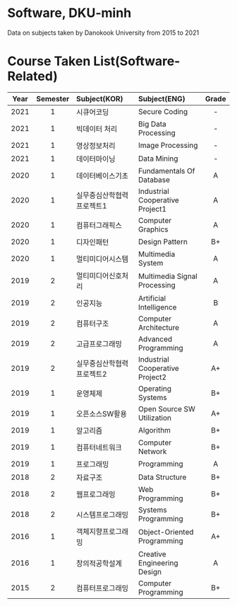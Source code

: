 # Software, DKU-minh
Data on subjects taken by Danokook University from 2015 to 2021

# Course Taken List(Software-Related)

 Year |  Semester | Subject(KOR) | Subject(ENG) | Grade
 :---: | :---: | :--- | :--- | :---:
2021 | 1 | 시큐어코딩 | Secure Coding | -
2021 | 1 | 빅데이터 처리 | Big Data Processing | -
2021 | 1 | 영상정보처리 | Image Processing | -
2021 | 1 | 데이터마이닝 | Data Mining | -
2020 | 1 | 데이터베이스기초 | Fundamentals Of Database | A
2020 | 1 | 실무중심산학협력프로젝트1 | Industrial Cooperative Project1 | A
2020 | 1 | 컴퓨터그래픽스 | Computer Graphics | A
2020 | 1 | 디자인패턴 | Design Pattern | B+
2020 | 1 | 멀티미디어시스템 | Multimedia System | A
2019 | 2 | 멀티미디어신호처리 | Multimedia Signal Processing | A
2019 | 2 | 인공지능 | Artificial Intelligence | B
2019 | 2 | 컴퓨터구조 | Computer Architecture | A
2019 | 2 | 고급프로그래밍 | Advanced Programming | A
2019 | 2 | 실무중심산학협력프로젝트2 | Industrial Cooperative Project2 | A+
2019 | 1 | 운영체제 | Operating Systems | B+
2019 | 1 | 오픈소스SW활용 | Open Source SW Utilization | A+
2019 | 1 | 알고리즘 | Algorithm | B+
2019 | 1 | 컴퓨터네트워크 | Computer Network | B+
2019 | 1 | 프로그래밍 | Programming | A
2018 | 2 | 자료구조 | Data Structure | B+
2018 | 2 | 웹프로그래밍 | Web Programming | B+
2018 | 2 | 시스템프로그래밍 | Systems Programming | B+
2016 | 1 | 객체지향프로그래밍 | Object-Oriented Programming | A+
2016 | 1 | 창의적공학설계 | Creative Engineering Design | A
2015 | 2 | 컴퓨터프로그래밍 | Computer Programming | B+
